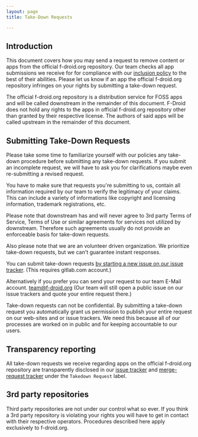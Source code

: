```yaml
---
layout: page
title: Take-Down Requests

---
```


<!--
  this is very loosely inspired by:
    * https://docs.github.com/en/github/site-policy/submitting-content-removal-requests
-->

## Introduction

This document covers how you may send a request to remove content or apps from
the official f-droid.org repository.  Our team checks all app submissions we
receive for for compliance with our [inclusion policy](../Inclusion_Policy) to
the best of their abilities.  Please let us know if an app the official
f-droid.org repository infringes on your rights by submitting a take-down
request.

The official f-droid.org repository is a distribution service for FOSS apps and
will be called downstream in the remainder of this document.  F-Droid does not
hold any rights to the apps in official f-droid.org repository other than
granted by their respective license.  The authors of said apps will be called
upstream in the remainder of this document.

## Submitting Take-Down Requests

Please take some time to familiarize yourself with our policies any take-down
procedure before submitting any take-down requests.  If you submit an incomplete
request, we will have to ask you for clarifications maybe even re-submitting a
revised request.

You have to make sure that requests you're submitting to us, contain all
information required by our team to verify the legitimacy of your claims.  This
can include a variety of informations like copyright and licensing information,
trademark registrations, etc.

Please note that downstream has and will never agree to 3rd party Terms of
Service, Terms of Use or similar agreements for services not utilized by
downstream.  Therefore such agreements usually do not provide an enforceable
basis for take-down requests.

Also please note that we are an volunteer driven organization.  We prioritize
take-down requests, but we can't guarantee instant responses.

You can submit take-down requests [by starting a new issue on our issue
tracker](https://gitlab.com/fdroid/fdroiddata/-/issues/new).  (This requires
gitlab.com account.)

Alternatively if you prefer you can send your request to our team E-Mail
account.  [team@f-droid.org](mailto:team@f-droid.org) (Our team will still open
a public issue on our issue trackers and quote your entire request there.)

Take-down requests can not be confidential.  By submitting a take-down request
you automatically grant us permission to publish your entire request on our
web-sites and or issue trackers. We need this because all of our processes are
worked on in public and for keeping accountable to our users.

## Transparency reporting

All take-down requests we receive regarding apps on the official f-droid.org
repository are transparently disclosed in our [issue
tracker](https://gitlab.com/fdroid/fdroiddata/-/issues?scope=all&state=all&label_name[]=Takedown%20Request)
and [merge-request
tracker](https://gitlab.com/fdroid/fdroiddata/-/merge_requests?scope=all&state=all&label_name[]=Takedown%20Request)
under the `Takedown Request` label.

## 3rd party repositories

Third party repositories are not under our control what so ever. If you think a
3rd party repository is violating your rights you will have to get in contact
with their respective operators. Procedures described here apply exclusively to
f-droid.org.
